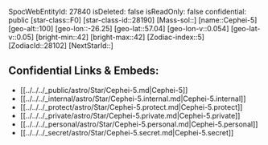 ﻿---
location: [57.04,-26.25,100]
type: Star
tags:
- astro/Star

---
SpocWebEntityId: 27840
isDeleted: false
isReadOnly: false
confidential: public
[star-class::F0]
[star-class-id::28190]
[Mass-sol::]
[name::Cephei-5]
[geo-alt::100]
[geo-lon::-26.25]
[geo-lat::57.04]
[geo-lon-v::0.054]
[geo-lat-v::0.05]
[bright-min::42]
[bright-max::42]
[Zodiac-index::5]
[ZodiacId::28102]
[NextStarId::]



## Confidential Links & Embeds: 
- [[../../../_public/astro/Star/Cephei-5.md|Cephei-5]] 
- [[../../../_internal/astro/Star/Cephei-5.internal.md|Cephei-5.internal]] 
- [[../../../_protect/astro/Star/Cephei-5.protect.md|Cephei-5.protect]] 
- [[../../../_private/astro/Star/Cephei-5.private.md|Cephei-5.private]] 
- [[../../../_personal/astro/Star/Cephei-5.personal.md|Cephei-5.personal]] 
- [[../../../_secret/astro/Star/Cephei-5.secret.md|Cephei-5.secret]]

